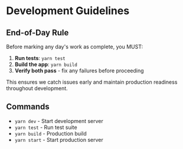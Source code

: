 # Development Guidelines

## End-of-Day Rule

Before marking any day's work as complete, you MUST:

1. **Run tests**: `yarn test`
2. **Build the app**: `yarn build`
3. **Verify both pass** - fix any failures before proceeding

This ensures we catch issues early and maintain production readiness throughout development.

## Commands

- `yarn dev` - Start development server
- `yarn test` - Run test suite
- `yarn build` - Production build
- `yarn start` - Start production server
